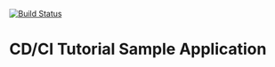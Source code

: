 [![Build Status](http://localhost:8080/buildStatus/icon?job=FreeStyle&build=0)](http://localhost:8080/job/FreeStyle/30)

# CD/CI Tutorial Sample Application